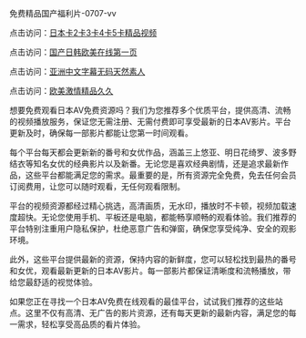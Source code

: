 
免费精品国产福利片-0707-vv


点击访问：<a href="https://gsd-agv.pages.dev/">日本卡2卡3卡4卡5卡精品视频</a>

点击访问：<a href="https://bsdf-5f5.pages.dev/">国产日韩欧美在线第一页</a>

点击访问：<a href="https://gfd-5xg.pages.dev/">亚洲中文字幕无码天然素人</a>

点击访问：<a href="https://fdhf-454.pages.dev/">欧美激情精品久久</a>

想要免费观看日本AV免费资源吗？我们为您推荐多个优质平台，提供高清、流畅的视频播放服务，保证您无需注册、无需付费即可享受最新的日本AV影片。平台更新及时，确保每一部影片都能让您第一时间观看。

每个平台每天都会更新新的番号和女优作品，涵盖三上悠亚、明日花绮罗、波多野结衣等知名女优的经典影片以及新番。无论您是喜欢经典剧情，还是追求最新作品，这些平台都能满足您的需求。最重要的是，所有资源完全免费，免去任何会员订阅费用，让您可以随时观看，无任何观看限制。

平台的视频资源都经过精心挑选，高清画质，无水印，播放时不卡顿，视频加载速度超快。无论您使用手机、平板还是电脑，都能畅享顺畅的观看体验。我们推荐的平台特别注重用户隐私保护，杜绝恶意广告和弹窗，确保您享受纯净、安全的观影环境。

此外，这些平台提供最新的资源，保持内容的新鲜度，您可以轻松找到最热的番号和女优，观看最新更新的日本AV影片。每一部影片都保证清晰度和流畅播放，带给您最舒适的视觉体验。

如果您正在寻找一个日本AV免费在线观看的最佳平台，试试我们推荐的这些站点。这里不仅有高清、无广告的影片资源，还有每天更新的最新内容，满足您的每一需求，轻松享受高品质的看片体验。




<span style="display:none;">[Canonical link](）</span>
